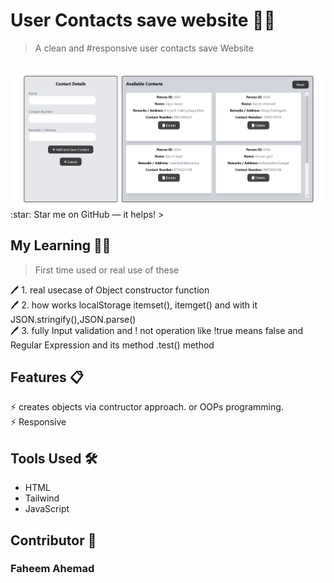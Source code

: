 #  User Contacts save website 📔👤
> A clean and #responsive user contacts save Website 
<br>
<img src='contacts webapp sc.png' width="600px">
:star: Star me on GitHub — it helps!
>
<br>

## My Learning 📗🔖
> First time used or real use of these
> 
🖊️ 1. real usecase of Object constructor function <br>
🖊️ 2. how works localStorage itemset(), itemget() and with it  JSON.stringify(),JSON.parse() <br>
🖊️ 3. fully Input validation and ! not operation like !true means false and Regular Expression and its method .test() method <br>

## Features 📋
⚡️ creates objects via contructor approach. or OOPs programming.<br>
⚡️ Responsive

## Tools Used 🛠️
*  HTML
*  Tailwind
*  JavaScript

## Contributor 🤝
### Faheem Ahemad
